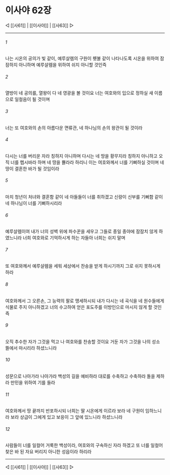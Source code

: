 ﻿# 이사야 62장

◁ [[사61]] | [[이사야]] | [[사63]] ▷
***

###### 1
나는 시온의 공의가 빛 같이, 예루살렘의 구원이 횃불 같이 나타나도록 시온을 위하여 잠잠하지 아니하며 예루살렘을 위하여 쉬지 아니할 것인즉

###### 2
열방이 네 공의를, 열왕이 다 네 영광을 볼 것이요 너는 여호와의 입으로 정하실 새 이름으로 일컬음이 될 것이며

###### 3
너는 또 여호와의 손의 아름다운 면류관, 네 하나님의 손의 왕관이 될 것이라

###### 4
다시는 너를 버리운 자라 칭하지 아니하며 다시는 네 땅을 황무지라 칭하지 아니하고 오직 너를 헵시바라 하며 네 땅을 쁄라라 하리니 이는 여호와께서 너를 기뻐하실 것이며 네 땅이 결혼한 바가 될 것임이라

###### 5
마치 청년이 처녀와 결혼함 같이 네 아들들이 너를 취하겠고 신랑이 신부를 기뻐함 같이 네 하나님이 너를 기뻐하시리라

###### 6
예루살렘이여 내가 너의 성벽 위에 파수꾼을 세우고 그들로 종일 종야에 잠잠치 않게 하였느니라 너희 여호와로 기억하시게 하는 자들아 너희는 쉬지 말며

###### 7
또 여호와께서 예루살렘을 세워 세상에서 찬송을 받게 하시기까지 그로 쉬지 못하시게 하라

###### 8
여호와께서 그 오른손, 그 능력의 팔로 맹세하시되 내가 다시는 네 곡식을 네 원수들에게 식물로 주지 아니하겠고 너의 수고하여 얻은 포도주를 이방인으로 마시지 않게 할 것인즉

###### 9
오직 추수한 자가 그것을 먹고 나 여호와를 찬송할 것이요 거둔 자가 그것을 나의 성소 뜰에서 마시리라 하셨느니라

###### 10
성문으로 나아가라 나아가라 백성의 길을 예비하라 대로를 수축하고 수축하라 돌을 제하라 만민을 위하여 기를 들라

###### 11
여호와께서 땅 끝까지 반포하시되 너희는 딸 시온에게 이르라 보라 네 구원이 임하느니라 보라 상급이 그에게 있고 보응이 그 앞에 있느니라 하셨느니라

###### 12
사람들이 너를 일컬어 거룩한 백성이라, 여호와의 구속하신 자라 하겠고 또 너를 일컬어 찾은 바 된 자요 버리지 아니한 성읍이라 하리라

***
◁ [[사61]] | [[이사야]] | [[사63]] ▷